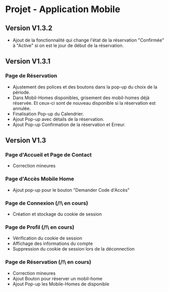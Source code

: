 # Projet - Application Mobile

## Version V1.3.2
- Ajout de la fonctionnalité qui change l'état de la réservation "Confirmée" à "Active" si on est le jour de début de la réservation.

## Version V1.3.1

### Page de Réservation
- Ajustement des polices et des boutons dans la pop-up du choix de la période.
- Dans Mobil-Homes disponibles, grisement des mobil-homes déjà réservée. Et ceux-ci sont de nouveau disponible si la réservation est annulée.
- Finalisation Pop-up du Calendrier.
- Ajout Pop-up avec détails de la réservation.
- Ajout Pop-up Confirmation de la réservation et Erreur.

## Version V1.3

### Page d'Accueil et Page de Contact
- Correction mineures

### Page d'Accès Mobile Home
- Ajout pop-up pour le bouton "Demander Code d'Accès"

### Page de Connexion (/!\ en cours)
- Création et stockage du cookie de session

### Page de Profil (/!\ en cours)
- Vérification du cookie de session
- Affichage des informations du compte
- Suppression du cookie de session lors de la déconnection

### Page de Réservation (/!\ en cours)
- Correction mineures
- Ajout Bouton pour réserver un mobil-home
- Ajout Pop-up les Mobile-Homes de disponible
